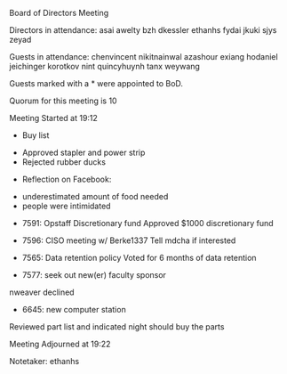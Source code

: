 Board of Directors Meeting

Directors in attendance:
asai
awelty
bzh
dkessler
ethanhs
fydai
jkuki
sjys
zeyad

Guests in attendance:
chenvincent
nikitnainwal
azashour
exiang
hodaniel
jeichinger
korotkov
nint
quincyhuynh
tanx
weywang

Guests marked with a * were appointed to BoD.

Quorum for this meeting is 10

Meeting Started at 19:12

* Buy list
 - Approved stapler and power strip
 - Rejected rubber ducks

* Reflection on Facebook:
 - underestimated amount of food needed
 - people were intimidated
 
* 7591: Opstaff Discretionary fund
Approved $1000 discretionary fund

* 7596: CISO meeting w/ Berke1337
Tell mdcha if interested

* 7565: Data retention policy
Voted for 6 months of data retention

* 7577: seek out new(er) faculty sponsor

nweaver declined

* 6645: new computer station

Reviewed part list and indicated night should buy the parts 

Meeting Adjourned at 19:22


Notetaker: ethanhs
